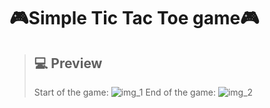 # 🎮Simple Tic Tac Toe game🎮


>## 💻 Preview
> Start of the game:
![img_1](https://cdn.discordapp.com/attachments/917879741397204992/1073973941435113515/image.png)
> End of the game:
![img_2](https://cdn.discordapp.com/attachments/917879741397204992/1073974529703022685/image.png)